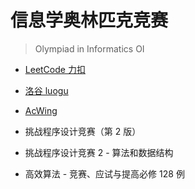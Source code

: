 # 信息学奥林匹克竞赛

> Olympiad in Informatics OI

- [LeetCode 力扣](https://leetcode-cn.com/)

- [洛谷 luogu](https://www.luogu.com.cn/)

- [AcWing](https://www.acwing.com/)

- 挑战程序设计竞赛（第 2 版）

- 挑战程序设计竞赛 2 - 算法和数据结构

- 高效算法 - 竞赛、应试与提高必修 128 例
